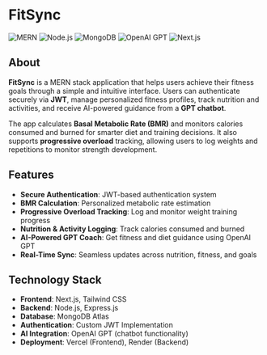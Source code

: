 # FitSync

![MERN](https://img.shields.io/badge/MERN%20Stack-3C873A?logo=mongodb&logoColor=white&style=for-the-badge)
![Node.js](https://img.shields.io/badge/Node.js-339933?logo=node.js&logoColor=white&style=for-the-badge)
![MongoDB](https://img.shields.io/badge/MongoDB-47A248?logo=mongodb&logoColor=white&style=for-the-badge)
![OpenAI GPT](https://img.shields.io/badge/OpenAI%20GPT-412991?logo=openai&logoColor=white&style=for-the-badge)
![Next.js](https://img.shields.io/badge/Next.js-000000?logo=next.js&logoColor=white&style=for-the-badge)

## About

**FitSync** is a MERN stack application that helps users achieve their fitness goals through a simple and intuitive interface. Users can authenticate securely via **JWT**, manage personalized fitness profiles, track nutrition and activities, and receive AI-powered guidance from a **GPT chatbot**.

The app calculates **Basal Metabolic Rate (BMR)** and monitors calories consumed and burned for smarter diet and training decisions. It also supports **progressive overload** tracking, allowing users to log weights and repetitions to monitor strength development.

## Features

- **Secure Authentication**: JWT-based authentication system
- **BMR Calculation**: Personalized metabolic rate estimation
- **Progressive Overload Tracking**: Log and monitor weight training progress
- **Nutrition & Activity Logging**: Track calories consumed and burned
- **AI-Powered GPT Coach**: Get fitness and diet guidance using OpenAI GPT
- **Real-Time Sync**: Seamless updates across nutrition, fitness, and goals

## Technology Stack

- **Frontend**: Next.js, Tailwind CSS
- **Backend**: Node.js, Express.js
- **Database**: MongoDB Atlas
- **Authentication**: Custom JWT Implementation
- **AI Integration**: OpenAI GPT (chatbot functionality)
- **Deployment**: Vercel (Frontend), Render (Backend)
